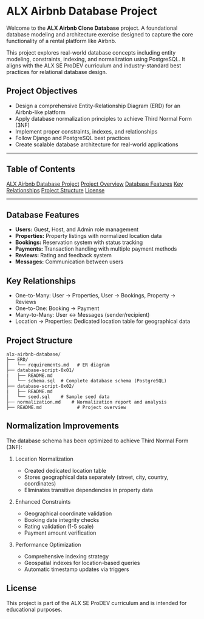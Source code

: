 # ALX Airbnb Database Project

Welcome to the **ALX Airbnb Clone Database** project. A foundational database modeling and architecture exercise designed to capture the core functionality of a rental platform like Airbnb.

This project explores real-world database concepts including entity modeling, constraints, indexing, and normalization using PostgreSQL. It aligns with the ALX SE ProDEV curriculum and industry-standard best practices for relational database design.

## Project Objectives

- Design a comprehensive Entity-Relationship Diagram (ERD) for an Airbnb-like platform
- Apply database normalization principles to achieve Third Normal Form (3NF)
- Implement proper constraints, indexes, and relationships
- Follow Django and PostgreSQL best practices
- Create scalable database architecture for real-world applications

---

## Table of Contents

[ALX Airbnb Database Project](#alx-airbnb-database-project)
[Project Overview](#project-objectives)
[Database Features](#database-features)
[Key Relationships](#key-relationships)
[Project Structure](#project-structure)
[License](#license)

---

## Database Features

- **Users:** Guest, Host, and Admin role management
- **Properties:** Property listings with normalized location data
- **Bookings:** Reservation system with status tracking
- **Payments:** Transaction handling with multiple payment methods
- **Reviews:** Rating and feedback system
- **Messages:** Communication between users

## Key Relationships

- One-to-Many: User → Properties, User → Bookings, Property → Reviews
- One-to-One: Booking → Payment
- Many-to-Many: User ↔ Messages (sender/recipient)
- Location → Properties: Dedicated location table for geographical data

## Project Structure

```text
alx-airbnb-database/
├── ERD/
│   └── requirements.md   # ER diagram
├── database-script-0x01/
|   ├── README.md
│   └── schema.sql  # Complete database schema (PostgreSQL)
├── database-script-0x02/
|   ├── README.md
│   └── seed.sql    # Sample seed data
├── normalization.md    # Normalization report and analysis
├── README.md             # Project overview
```

## Normalization Improvements

The database schema has been optimized to achieve Third Normal Form (3NF):

1. Location Normalization
    - Created dedicated location table
    - Stores geographical data separately (street, city, country, coordinates)
    - Eliminates transitive dependencies in property data

2. Enhanced Constraints
    - Geographical coordinate validation
    - Booking date integrity checks
    - Rating validation (1-5 scale)
    - Payment amount verification

3. Performance Optimization
    - Comprehensive indexing strategy
    - Geospatial indexes for location-based queries
    - Automatic timestamp updates via triggers

## License

This project is part of the ALX SE ProDEV curriculum and is intended for educational purposes.
